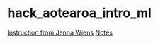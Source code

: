 # hack_aotearoa_intro_ml

[Instruction from Jenna Wiens](https://github.com/jungxue/hack_aotearoa_intro_ml/blob/master/README.md)
[Notes]()
